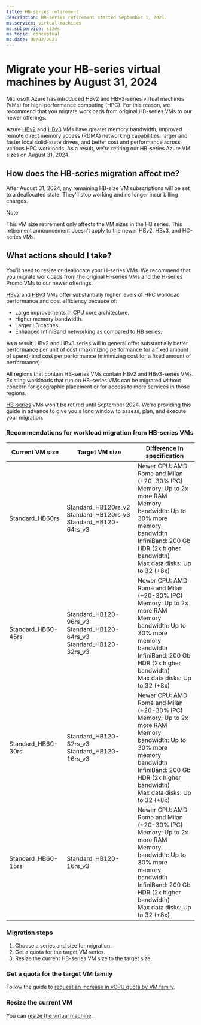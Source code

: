 ```yaml
---
title: HB-series retirement
description: HB-series retirement started September 1, 2021.
ms.service: virtual-machines
ms.subservice: sizes
ms.topic: conceptual
ms.date: 08/02/2021
---
```


# Migrate your HB-series virtual machines by August 31, 2024

Microsoft Azure has introduced HBv2 and HBv3-series virtual machines (VMs) for high-performance computing (HPC). For this reason, we recommend that you migrate workloads from original HB-series VMs to our newer offerings.

Azure [HBv2](hbv2-series.md) and [HBv3](hbv3-series.md) VMs have greater memory bandwidth, improved remote direct memory access (RDMA) networking capabilities, larger and faster local solid-state drives, and better cost and performance across various HPC workloads. As a result, we're retiring our HB-series Azure VM sizes on August 31, 2024.

## How does the HB-series migration affect me?

After August 31, 2024, any remaining HB-size VM subscriptions will be set to a deallocated state. They'll stop working and no longer incur billing charges.

> [!NOTE]
> This VM size retirement only affects the VM sizes in the HB series. This retirement announcement doesn't apply to the newer HBv2, HBv3, and HC-series VMs.

## What actions should I take?

You'll need to resize or deallocate your H-series VMs. We recommend that you migrate workloads from the original H-series VMs and the H-series Promo VMs to our newer offerings.

[HBv2](hbv2-series.md) and [HBv3](hbv3-series.md) VMs offer substantially higher levels of HPC workload performance and cost efficiency because of:

- Large improvements in CPU core architecture.
- Higher memory bandwidth.
- Larger L3 caches.
- Enhanced InfiniBand networking as compared to HB series.

As a result, HBv2 and HBv3 series will in general offer substantially better performance per unit of cost (maximizing performance for a fixed amount of spend) and cost per performance (minimizing cost for a fixed amount of performance).

All regions that contain HB-series VMs contain HBv2 and HBv3-series VMs. Existing workloads that run on HB-series VMs can be migrated without concern for geographic placement or for access to more services in those regions.

[HB-series](hb-series.md) VMs won't be retired until September 2024. We're providing this guide in advance to give you a long window to assess, plan, and execute your migration.

### Recommendations for workload migration from HB-series VMs

| Current VM size | Target VM size | Difference in specification  |
|---|---|---|
|Standard_HB60rs |Standard_HB120rs_v2 <br> Standard_HB120rs_v3 <br> Standard_HB120-64rs_v3 |Newer CPU: AMD Rome and MiIan (+20-30% IPC) <br> Memory: Up to 2x more RAM  <br> Memory bandwidth: Up to 30% more memory bandwidth <br> InfiniBand: 200 Gb HDR (2x higher bandwidth) <br> Max data disks: Up to 32 (+8x) |
|Standard_HB60-45rs |Standard_HB120-96rs_v3 <br> Standard_HB120-64rs_v3 <br> Standard_HB120-32rs_v3 |Newer CPU: AMD Rome and MiIan (+20-30% IPC) <br> Memory: Up to 2x more RAM  <br>  Memory bandwidth: Up to 30% more memory bandwidth <br> InfiniBand: 200 Gb HDR (2x higher bandwidth) <br> Max data disks: Up to 32 (+8x) |
|Standard_HB60-30rs |Standard_HB120-32rs_v3 <br> Standard_HB120-16rs_v3 |Newer CPU: AMD Rome and MiIan (+20-30% IPC) <br> Memory: Up to 2x more RAM <br> Memory bandwidth: Up to 30% more memory bandwidth <br> InfiniBand: 200 Gb HDR (2x higher bandwidth) <br> Max data disks: Up to 32 (+8x) |
|Standard_HB60-15rs |Standard_HB120-16rs_v3 |Newer CPU: AMD Rome and MiIan (+20-30% IPC) <br> Memory: Up to 2x more RAM <br> Memory bandwidth: Up to 30% more memory bandwidth <br> InfiniBand: 200 Gb HDR (2x higher bandwidth) <br> Max data disks: Up to 32 (+8x) |

### Migration steps

1. Choose a series and size for migration.
1. Get a quota for the target VM series.
1. Resize the current HB-series VM size to the target size.

### Get a quota for the target VM family

Follow the guide to [request an increase in vCPU quota by VM family](../azure-portal/supportability/per-vm-quota-requests.md).

### Resize the current VM

You can [resize the virtual machine](resize-vm.md).
